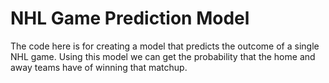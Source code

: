 # NHL Game Prediction Model

The code here is for creating a model that predicts the outcome of a single NHL game. Using this model we can get the
probability that the home and away teams have of winning that matchup.


